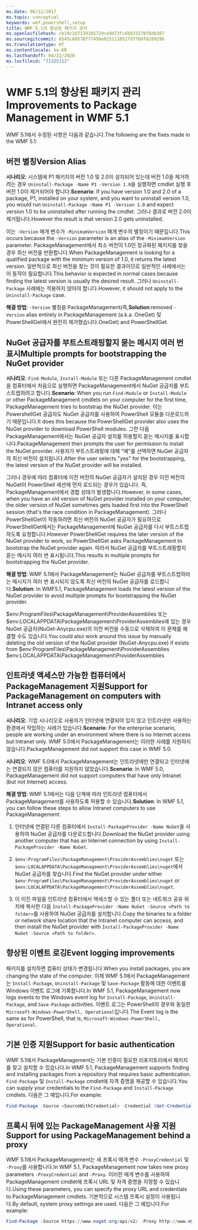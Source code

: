 ```yaml
---
ms.date: 06/12/2017
ms.topic: conceptual
keywords: wmf,powershell,setup
title: WMF 5.1의 향상된 패키지 관리
ms.openlocfilehash: cb19c2d71391b5729ce9d73fc6b033270f8db307
ms.sourcegitcommit: 6545c60578f7745be015111052fd7769f8289296
ms.translationtype: HT
ms.contentlocale: ko-KR
ms.lasthandoff: 04/22/2020
ms.locfileid: "71325112"
---
```

# <a name="improvements-to-package-management-in-wmf-51"></a><span data-ttu-id="f6181-103">WMF 5.1의 향상된 패키지 관리</span><span class="sxs-lookup"><span data-stu-id="f6181-103">Improvements to Package Management in WMF 5.1</span></span>

<span data-ttu-id="f6181-104">WMF 5.1에서 수정된 사항은 다음과 같습니다.</span><span class="sxs-lookup"><span data-stu-id="f6181-104">The following are the fixes made in the WMF 5.1:</span></span>

## <a name="version-alias"></a><span data-ttu-id="f6181-105">버전 별칭</span><span class="sxs-lookup"><span data-stu-id="f6181-105">Version Alias</span></span>

<span data-ttu-id="f6181-106">**시나리오**: 시스템에 P1 패키지의 버전 1.0 및 2.0이 설치되어 있는데 버전 1.0을 제거하려는 경우 `Uninstall-Package -Name P1 -Version 1.0`을 실행하면 cmdlet 실행 후 버전 1.0이 제거되어야 합니다.</span><span class="sxs-lookup"><span data-stu-id="f6181-106">**Scenario**: If you have version 1.0 and 2.0 of a package, P1, installed on your system, and you want to uninstall version 1.0, you would run `Uninstall-Package -Name P1 -Version 1.0` and expect version 1.0 to be uninstalled after running the cmdlet.</span></span> <span data-ttu-id="f6181-107">그러나 결과로 버전 2.0이 제거됩니다.</span><span class="sxs-lookup"><span data-stu-id="f6181-107">However the result is that version 2.0 gets uninstalled.</span></span>

<span data-ttu-id="f6181-108">이는 `-Version` 매개 변수가 `-MinimumVersion` 매개 변수의 별칭이기 때문입니다.</span><span class="sxs-lookup"><span data-stu-id="f6181-108">This occurs because the `-Version` parameter is an alias of the `-MinimumVersion` parameter.</span></span> <span data-ttu-id="f6181-109">PackageManagement에서 최소 버전이 1.0인 정규화된 패키지를 찾을 경우 최신 버전을 반환합니다.</span><span class="sxs-lookup"><span data-stu-id="f6181-109">When PackageManagement is looking for a qualified package with the minimum version of 1.0, it returns the latest version.</span></span> <span data-ttu-id="f6181-110">일반적으로 최신 버전을 찾는 것이 필요한 결과이므로 일반적인 사례에서는 이 동작이 필요합니다.</span><span class="sxs-lookup"><span data-stu-id="f6181-110">This behavior is expected in normal cases because finding the latest version is usually the desired result.</span></span> <span data-ttu-id="f6181-111">그러나 `Uninstall-Package` 사례에는 적용하지 않아야 합니다.</span><span class="sxs-lookup"><span data-stu-id="f6181-111">However, it should not apply to the `Uninstall-Package` case.</span></span>

<span data-ttu-id="f6181-112">**해결 방법**: `-Version` 별칭을 PackageManagement(즉,</span><span class="sxs-lookup"><span data-stu-id="f6181-112">**Solution**:removed `-Version` alias entirely in PackageManagement (a.k.a.</span></span> <span data-ttu-id="f6181-113">OneGet) 및 PowerShellGet에서 완전히 제거했습니다.</span><span class="sxs-lookup"><span data-stu-id="f6181-113">OneGet) and PowerShellGet.</span></span>

## <a name="multiple-prompts-for-bootstrapping-the-nuget-provider"></a><span data-ttu-id="f6181-114">NuGet 공급자를 부트스트래핑할지 묻는 메시지 여러 번 표시</span><span class="sxs-lookup"><span data-stu-id="f6181-114">Multiple prompts for bootstrapping the NuGet provider</span></span>

<span data-ttu-id="f6181-115">**시나리오**: `Find-Module`, `Install-Module` 또는 다른 PackageManagement cmdlet을 컴퓨터에서 처음으로 실행하면 PackageManagement에서 NuGet 공급자를 부트스트랩하려고 합니다.</span><span class="sxs-lookup"><span data-stu-id="f6181-115">**Scenario**: When you run `Find-Module` or `Install-Module` or other PackageManagement cmdlets on your computer for the first time, PackageManagement tries to bootstrap the NuGet provider.</span></span> <span data-ttu-id="f6181-116">이는 PowershellGet 공급자도 NuGet 공급자를 사용하여 PowerShell 모듈을 다운로드하기 때문입니다.</span><span class="sxs-lookup"><span data-stu-id="f6181-116">It does this because the PowerShellGet provider also uses the NuGet provider to download PowerShell modules.</span></span>
<span data-ttu-id="f6181-117">그런 다음 PackageManagement에서는 NuGet 공급자 설치를 허용할지 묻는 메시지를 표시합니다.</span><span class="sxs-lookup"><span data-stu-id="f6181-117">PackageManagement then prompts the user for permission to install the NuGet provider.</span></span> <span data-ttu-id="f6181-118">사용자가 부트스트래핑에 대해 “예"를 선택하면 NuGet 공급자의 최신 버전이 설치됩니다.</span><span class="sxs-lookup"><span data-stu-id="f6181-118">After the user selects "yes" for the bootstrapping, the latest version of the NuGet provider will be installed.</span></span>

<span data-ttu-id="f6181-119">그러나 경우에 따라 컴퓨터에 이전 버전의 NuGet 공급자가 설치된 경우 이전 버전의 NuGet이 PowerShell 세션에 먼저 로드되는 경우가 있습니다. 즉, PackageManagement에서 경합 상태가 발생합니다.</span><span class="sxs-lookup"><span data-stu-id="f6181-119">However, in some cases, when you have an old version of NuGet provider installed on your computer, the older version of NuGet sometimes gets loaded first into the PowerShell session (that's the race condition in PackageManagement).</span></span> <span data-ttu-id="f6181-120">그러나 PowerShellGet이 작동하려면 최신 버전의 NuGet 공급자가 필요하므로 PowerShellGet에서는 PackageManagement에 NuGet 공급자를 다시 부트스트랩하도록 요청합니다.</span><span class="sxs-lookup"><span data-stu-id="f6181-120">However PowerShellGet requires the later version of the NuGet provider to work, so PowerShellGet asks PackageManagement to bootstrap the NuGet provider again.</span></span>
<span data-ttu-id="f6181-121">따라서 NuGet 공급자를 부트스트래핑할지 묻는 메시지 여러 번 표시됩니다.</span><span class="sxs-lookup"><span data-stu-id="f6181-121">This results in multiple prompts for bootstrapping the NuGet provider.</span></span>

<span data-ttu-id="f6181-122">**해결 방법**: WMF 5.1에서 PackageManagement는 NuGet 공급자를 부트스트랩하라는 메시지가 여러 번 표시되지 않도록 최신 버전의 NuGet 공급자를 로드합니다.</span><span class="sxs-lookup"><span data-stu-id="f6181-122">**Solution**: In WMF5.1, PackageManagement loads the latest version of the NuGet provider to avoid multiple prompts for bootstrapping the NuGet provider.</span></span>

<span data-ttu-id="f6181-123">$env:ProgramFiles\PackageManagement\ProviderAssemblies 또는 $env:LOCALAPPDATA\PackageManagement\ProviderAssemblies에 있는 경우 NuGet 공급자(NuGet-Anycpu.exe)의 이전 버전을 수동으로 삭제하여 이 문제를 해결할 수도 있습니다.</span><span class="sxs-lookup"><span data-stu-id="f6181-123">You could also work around this issue by manually deleting the old version of the NuGet provider (NuGet-Anycpu.exe) if exists from $env:ProgramFiles\PackageManagement\ProviderAssemblies $env:LOCALAPPDATA\PackageManagement\ProviderAssemblies</span></span>

## <a name="support-for-packagemanagement-on-computers-with-intranet-access-only"></a><span data-ttu-id="f6181-124">인트라넷 액세스만 가능한 컴퓨터에서 PackageManagement 지원</span><span class="sxs-lookup"><span data-stu-id="f6181-124">Support for PackageManagement on computers with Intranet access only</span></span>

<span data-ttu-id="f6181-125">**시나리오**: 기업 시나리오로 사용자가 인터넷에 연결되어 있지 않고 인트라넷만 사용하는 환경에서 작업하는 사례가 있습니다.</span><span class="sxs-lookup"><span data-stu-id="f6181-125">**Scenario**: For the enterprise scenario, people are working under an environment where there is no Internet access but Intranet only.</span></span> <span data-ttu-id="f6181-126">WMF 5.0에서 PackageManagement는 이러한 사례를 지원하지 않습니다.</span><span class="sxs-lookup"><span data-stu-id="f6181-126">PackageManagement did not support this case in WMF 5.0.</span></span>

<span data-ttu-id="f6181-127">**시나리오**: WMF 5.0에서 PackageManagement는 인트라넷에만 연결되고 인터넷에는 연결되지 않은 컴퓨터를 지원하지 않았습니다.</span><span class="sxs-lookup"><span data-stu-id="f6181-127">**Scenario**: In WMF 5.0, PackageManagement did not support computers that have only Intranet (but not Internet) access.</span></span>

<span data-ttu-id="f6181-128">**해결 방법**: WMF 5.1에서는 다음 단계에 따라 인트라넷 컴퓨터에서 PackageManagement를 사용하도록 허용할 수 있습니다.</span><span class="sxs-lookup"><span data-stu-id="f6181-128">**Solution**: In WMF 5.1, you can follow these steps to allow Intranet computers to use PackageManagement:</span></span>

1. <span data-ttu-id="f6181-129">인터넷에 연결된 다른 컴퓨터에서 `Install-PackageProvider -Name NuGet`을 사용하여 NuGet 공급자를 다운로드합니다.</span><span class="sxs-lookup"><span data-stu-id="f6181-129">Download the NuGet provider using another computer that has an Internet connection by using `Install-PackageProvider -Name NuGet`.</span></span>

2. <span data-ttu-id="f6181-130">`$env:ProgramFiles\PackageManagement\ProviderAssemblies\nuget` 또는 `$env:LOCALAPPDATA\PackageManagement\ProviderAssemblies\nuget`에서 NuGet 공급자를 찾습니다.</span><span class="sxs-lookup"><span data-stu-id="f6181-130">Find the NuGet provider under either `$env:ProgramFiles\PackageManagement\ProviderAssemblies\nuget` or `$env:LOCALAPPDATA\PackageManagement\ProviderAssemblies\nuget`.</span></span>

3. <span data-ttu-id="f6181-131">이 이진 파일을 인트라넷 컴퓨터에서 액세스할 수 있는 폴더 또는 네트워크 공유 위치에 복사한 다음 `Install-PackageProvider -Name NuGet -Source <Path to folder>`를 사용하여 NuGet 공급자를 설치합니다.</span><span class="sxs-lookup"><span data-stu-id="f6181-131">Copy the binaries to a folder or network share location that the Intranet computer can access, and then install the NuGet provider with `Install-PackageProvider -Name NuGet -Source <Path to folder>`.</span></span>


## <a name="event-logging-improvements"></a><span data-ttu-id="f6181-132">향상된 이벤트 로깅</span><span class="sxs-lookup"><span data-stu-id="f6181-132">Event logging improvements</span></span>

<span data-ttu-id="f6181-133">패키지를 설치하면 컴퓨터 상태가 변경됩니다.</span><span class="sxs-lookup"><span data-stu-id="f6181-133">When you install packages, you are changing the state of the computer.</span></span> <span data-ttu-id="f6181-134">이제 WMF 5.1에서 PackageManagement는 `Install-Package`, `Uninstall-Package` 및 `Save-Package` 활동에 대한 이벤트를 Windows 이벤트 로그에 기록합니다.</span><span class="sxs-lookup"><span data-stu-id="f6181-134">In WMF 5.1, PackageManagement now logs events to the Windows event log for `Install-Package`, `Uninstall-Package`, and `Save-Package` activities.</span></span> <span data-ttu-id="f6181-135">이벤트 로그는 PowerShell의 경우와 동일한 `Microsoft-Windows-PowerShell, Operational`입니다.</span><span class="sxs-lookup"><span data-stu-id="f6181-135">The Event log is the same as for PowerShell, that is, `Microsoft-Windows-PowerShell, Operational`.</span></span>

## <a name="support-for-basic-authentication"></a><span data-ttu-id="f6181-136">기본 인증 지원</span><span class="sxs-lookup"><span data-stu-id="f6181-136">Support for basic authentication</span></span>

<span data-ttu-id="f6181-137">WMF 5.1에서 PackageManagement는 기본 인증이 필요한 리포지토리에서 패키지를 찾고 설치할 수 있습니다.</span><span class="sxs-lookup"><span data-stu-id="f6181-137">In WMF 5.1, PackageManagement supports finding and installing packages from a repository that requires basic authentication.</span></span> <span data-ttu-id="f6181-138">`Find-Package` 및 `Install-Package` cmdlet에 자격 증명을 제공할 수 있습니다.</span><span class="sxs-lookup"><span data-stu-id="f6181-138">You can supply your credentials to the `Find-Package` and `Install-Package` cmdlets.</span></span> <span data-ttu-id="f6181-139">다음은 그 예입니다.</span><span class="sxs-lookup"><span data-stu-id="f6181-139">For example:</span></span>

```powershell
Find-Package -Source <SourceWithCredential> -Credential (Get-Credential)
```

## <a name="support-for-using-packagemanagement-behind-a-proxy"></a><span data-ttu-id="f6181-140">프록시 뒤에 있는 PackageManagement 사용 지원</span><span class="sxs-lookup"><span data-stu-id="f6181-140">Support for using PackageManagement behind a proxy</span></span>

<span data-ttu-id="f6181-141">WMF 5.1에서 PackageManagement는 새 프록시 매개 변수 `-ProxyCredential` 및 `-Proxy`를 사용합니다.</span><span class="sxs-lookup"><span data-stu-id="f6181-141">In WMF 5.1, PackageManagement now takes new proxy parameters `-ProxyCredential` and `-Proxy`.</span></span> <span data-ttu-id="f6181-142">이러한 매개 변수를 사용하여 PackageManagement cmdlet에 프록시 URL 및 자격 증명을 지정할 수 있습니다.</span><span class="sxs-lookup"><span data-stu-id="f6181-142">Using these parameters, you can specify the proxy URL and credentials to PackageManagement cmdlets.</span></span> <span data-ttu-id="f6181-143">기본적으로 시스템 프록시 설정이 사용됩니다.</span><span class="sxs-lookup"><span data-stu-id="f6181-143">By default, system proxy settings are used.</span></span> <span data-ttu-id="f6181-144">다음은 그 예입니다.</span><span class="sxs-lookup"><span data-stu-id="f6181-144">For example:</span></span>

```powershell
Find-Package -Source https://www.nuget.org/api/v2/ -Proxy http://www.myproxyserver.com -ProxyCredential (Get-Credential)
```
